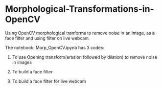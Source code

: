 # Morphological-Transformations-in-OpenCV
Using OpenCV morphological tranforms to remove noise in an image, as a face filter and using filter on live webcam

The notebook: Morp_OpenCV.ipynb has 3 codes:

1. To use Opening transform(erosion followed by dilation) to remove noise in images

2. To build a face filter

3. To build a face filter for live webcam


